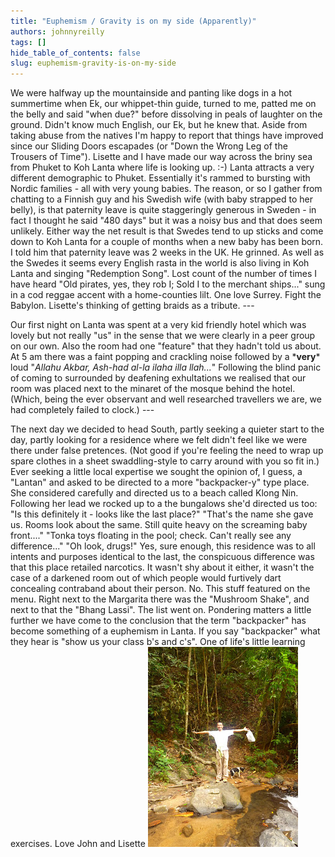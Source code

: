 ```yaml
---
title: "Euphemism / Gravity is on my side (Apparently)"
authors: johnnyreilly
tags: []
hide_table_of_contents: false
slug: euphemism-gravity-is-on-my-side
---
```

We were halfway up the mountainside and panting like dogs in a hot summertime when Ek, our whippet-thin guide, turned to me, patted me on the belly and said "when due?" before dissolving in peals of laughter on the ground. Didn't know much English, our Ek, but he knew that. Aside from taking abuse from the natives I'm happy to report that things have improved since our Sliding Doors escapades (or "Down the Wrong Leg of the Trousers of Time"). Lisette and I have made our way across the briny sea from Phuket to Koh Lanta where life is looking up. :-) Lanta attracts a very different demographic to Phuket. Essentially it's rammed to bursting with Nordic families - all with very young babies. The reason, or so I gather from chatting to a Finnish guy and his Swedish wife (with baby strapped to her belly), is that paternity leave is quite staggeringly generous in Sweden - in fact I thought he said "480 days" but it was a noisy bus and that does seem unlikely. Either way the net result is that Swedes tend to up sticks and come down to Koh Lanta for a couple of months when a new baby has been born. I told him that paternity leave was 2 weeks in the UK. He grinned. As well as the Swedes it seems every English rasta in the world is also living in Koh Lanta and singing "Redemption Song". Lost count of the number of times I have heard "Old pirates, yes, they rob I; Sold I to the merchant ships..." sung in a cod reggae accent with a home-counties lilt. One love Surrey. Fight the Babylon. Lisette's thinking of getting braids as a tribute. ---

 Our first night on Lanta was spent at a very kid friendly hotel which was lovely but not really "us" in the sense that we were clearly in a peer group on our own. Also the room had one "feature" that they hadn't told us about. At 5 am there was a faint popping and crackling noise followed by a \***very**\* loud "*Allahu Akbar, Ash-had al-la ilaha illa llah...*" Following the blind panic of coming to surrounded by deafening exhultations we realised that our room was placed next to the minaret of the mosque behind the hotel. (Which, being the ever observant and well researched travellers we are, we had completely failed to clock.) ---

 The next day we decided to head South, partly seeking a quieter start to the day, partly looking for a residence where we felt didn't feel like we were there under false pretences. (Not good if you're feeling the need to wrap up spare clothes in a sheet swaddling-style to carry around with you so fit in.) Ever seeking a little local expertise we sought the opinion of, I guess, a "Lantan" and asked to be directed to a more "backpacker-y" type place. She considered carefully and directed us to a beach called Klong Nin. Following her lead we rocked up to a the bungalows she'd directed us too: "Is this definitely it - looks like the last place?" "That's the name she gave us. Rooms look about the same. Still quite heavy on the screaming baby front...." "Tonka toys floating in the pool; check. Can't really see any difference..." "Oh look, drugs!" Yes, sure enough, this residence was to all intents and purposes identical to the last, the conspicuous difference was that this place retailed narcotics. It wasn't shy about it either, it wasn't the case of a darkened room out of which people would furtively dart concealing contraband about their person. No. This stuff featured on the menu. Right next to the Margarita there was the "Mushroom Shake", and next to that the "Bhang Lassi". The list went on. Pondering matters a little further we have come to the conclusion that the term "backpacker" has become something of a euphemism in Lanta. If you say "backpacker" what they hear is "show us your class b's and c's". One of life's little learning exercises. Love John and Lisette ![](P1030931.JPG)


